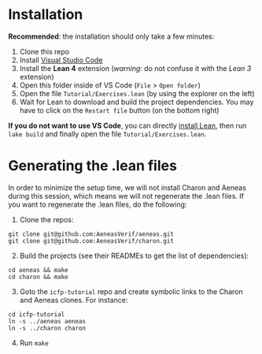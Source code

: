 # Installation

**Recommended**: the installation should only take a few minutes:
1. Clone this repo
2. Install [Visual Studio Code](https://code.visualstudio.com)
3. Install the **Lean 4** extension (*warning*: do not confuse it with the *Lean 3*
   extension)
4. Open this folder inside of VS Code (`File` > `Open folder`)
5. Open the file  `Tutorial/Exercises.lean` (by using the explorer on the left)
6. Wait for Lean to download and build the project dependencies.
   You may have to click on the `Restart file` button (on the bottom right)

**If you do not want to use VS Code**, you can directly [install
Lean](https://lean-lang.org/lean4/doc/setup.html), then run `lake build` and finally open
the file `Tutorial/Exercises.lean`.

# Generating the .lean files

In order to minimize the setup time, we will not install Charon and Aeneas during this
session, which means we will not regenerate the .lean files.
If you want to regenerate the .lean files, do the following:

1. Clone the repos:
```
git clone git@github.com:AeneasVerif/aeneas.git
git clone git@github.com:AeneasVerif/charon.git
```

2. Build the projects (see their READMEs to get the list of dependencies):
```
cd aeneas && make
cd charon && make
```

3. Goto the `icfp-tutorial` repo and create symbolic links to the Charon and Aeneas
clones. For instance:
```
cd icfp-tutorial
ln -s ../aeneas aeneas
ln -s ../charon charon
```

4. Run `make`
